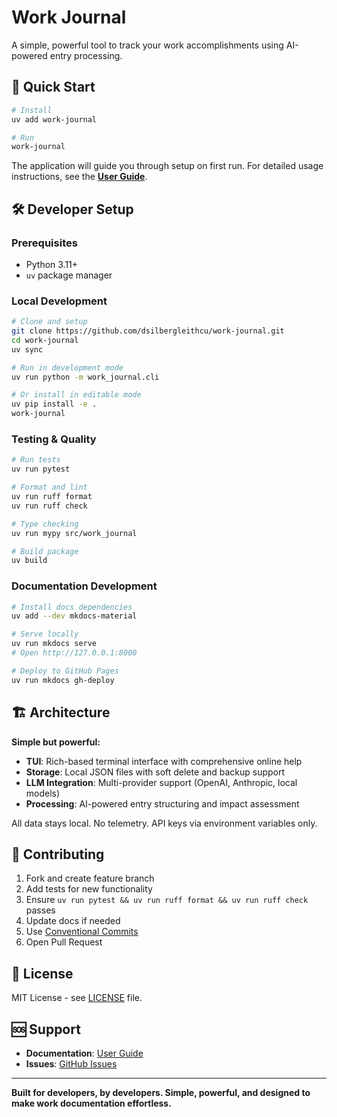 # Work Journal

A simple, powerful tool to track your work accomplishments using AI-powered entry processing.

## 🚀 Quick Start

```bash
# Install
uv add work-journal

# Run
work-journal
```

The application will guide you through setup on first run. For detailed usage instructions, see the **[User Guide](https://dsilbergleithcu.github.io/work-journal/)**.

## 🛠️ Developer Setup

### Prerequisites
- Python 3.11+
- `uv` package manager

### Local Development

```bash
# Clone and setup
git clone https://github.com/dsilbergleithcu/work-journal.git
cd work-journal
uv sync

# Run in development mode
uv run python -m work_journal.cli

# Or install in editable mode
uv pip install -e .
work-journal
```

### Testing & Quality

```bash
# Run tests
uv run pytest

# Format and lint
uv run ruff format
uv run ruff check

# Type checking
uv run mypy src/work_journal

# Build package
uv build
```

### Documentation Development

```bash
# Install docs dependencies
uv add --dev mkdocs-material

# Serve locally
uv run mkdocs serve
# Open http://127.0.0.1:8000

# Deploy to GitHub Pages
uv run mkdocs gh-deploy
```

## 🏗️ Architecture

**Simple but powerful:**
- **TUI**: Rich-based terminal interface with comprehensive online help
- **Storage**: Local JSON files with soft delete and backup support
- **LLM Integration**: Multi-provider support (OpenAI, Anthropic, local models)
- **Processing**: AI-powered entry structuring and impact assessment

All data stays local. No telemetry. API keys via environment variables only.

## 🤝 Contributing

1. Fork and create feature branch
2. Add tests for new functionality
3. Ensure `uv run pytest && uv run ruff format && uv run ruff check` passes
4. Update docs if needed
5. Use [Conventional Commits](https://www.conventionalcommits.org/)
6. Open Pull Request

## 📄 License

MIT License - see [LICENSE](LICENSE) file.

## 🆘 Support

- **Documentation**: [User Guide](https://dsilbergleithcu.github.io/work-journal/)
- **Issues**: [GitHub Issues](https://github.com/dsilbergleithcu/work-journal/issues)

---

**Built for developers, by developers. Simple, powerful, and designed to make work documentation effortless.**
